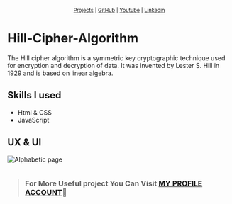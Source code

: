 <sub>
<div align="center">
  <a href="https://github.com/omarMohammedbenzo">Projects</a> | 
  <a href="https://github.com/omarMohammedbenzo">GitHub</a> | 
  <a href="https://www.youtube.com/@OMAR_69">Youtube</a> | 
  <a href="https://www.linkedin.com/in/omar-mohammad-227b10253/">Linkedin</a>
</div>
</sub>

#  Hill-Cipher-Algorithm

The Hill cipher algorithm is a symmetric key cryptographic technique used for encryption and decryption of data.
It was invented by Lester S. Hill in 1929 and is based on linear algebra.

## Skills I used

* Html & CSS
* JavaScript

## UX & UI 

![Alphabetic page](https://user-images.githubusercontent.com/113354292/231138934-11a95b84-673e-4005-b287-0369911179b2.jpg)



```_________________________________________________________________________________________________
```
 > ### For More Useful project You Can Visit [MY PROFILE ACCOUNT](https://github.com/omarMohammedbenzo):sparkling_heart:
